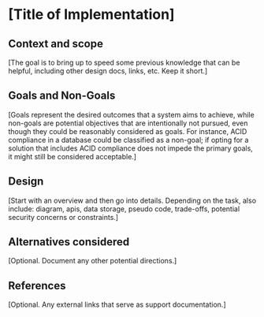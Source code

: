# [Title of Implementation]

## Context and scope

[The goal is to bring up to speed some previous knowledge that can be helpful, including other design docs, links, etc. Keep it short.]

## Goals and Non-Goals

[Goals represent the desired outcomes that a system aims to achieve, while non-goals are potential objectives that are intentionally not pursued, even though they could be reasonably considered as goals. For instance, ACID compliance in a database could be classified as a non-goal; if opting for a solution that includes ACID compliance does not impede the primary goals, it might still be considered acceptable.]

## Design

[Start with an overview and then go into details. Depending on the task, also include: diagram, apis, data storage, pseudo code, trade-offs, potential security concerns or constraints.]

## Alternatives considered

[Optional. Document any other potential directions.]

## References

[Optional. Any external links that serve as support documentation.]
